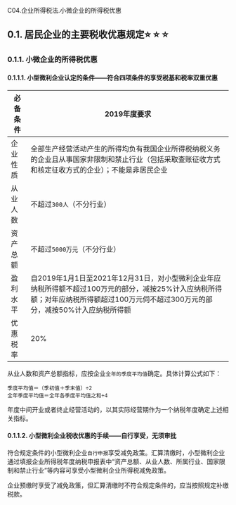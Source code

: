 C04.企业所得税法.小微企业的所得税优惠

## 0.1. 居民企业的主要税收优惠规定:star: :star: :star: 

### 0.1.1. 小微企业的所得税优惠

#### 0.1.1.1. 小型微利企业认定的条件——符合四项条件的享受税基和税率双重优惠

| 必备条件 | 2019年度要求                                                                                                                                                                        |
|----------|-------------------------------------------------------------------------------------------------------------------------------------------------------------------------------------|
| 企业性质 | 全部生产经营活动产生的所得均负有我国企业所得税纳税义务的企业且从事国家非限制和禁止行业（包括采取查账征收方式和核定征收方式的企业）；不能是非居民企业                                |
| 从业人数 | 不超过`300人`（不分行业）                                                                                                                                                         |
| 资产总额 | 不超过`5000万元`（不分行业）                                                                                                                                                      |
| 盈利水平 | 自2019年1月1日至2021年12月31日，对小型微利企业年应纳税所得额不超过100万元的部分，减按25%计入应纳税所得额；对年应纳税所得额超过100万元伺不超过300万元的部分，减按50%计入应纳税所得额 |
| 优惠税率 | 20%                                                                                                                                                                                 |

从业人数和资产总额指标，应按企业`全年的季度平均值`确定。具体计算公式如下：

```
季度平均值＝（季初值＋季末值）÷2
全年季度平均值＝全年各季度平均值之和÷4
```
年度中间开业或者终止经营活动的，以其实际经营期作为一个纳税年度确定上述相关指标。

#### 0.1.1.2. 小型微利企业税收优惠的手续——自行享受，无须审批

符合规定条件的小型微利企业`自行申报`享受减免政策。汇算清缴时，小型微利企业通过填报企业所得税年度纳税申报表中“资产总额、从业人数、所属行业、国家限制和禁止行业”等内容可享受小型微利企业所得税减免政策。

企业预缴时享受了减免政策，但汇算清缴时不符合规定条件的，应当按照规定补缴税款。
